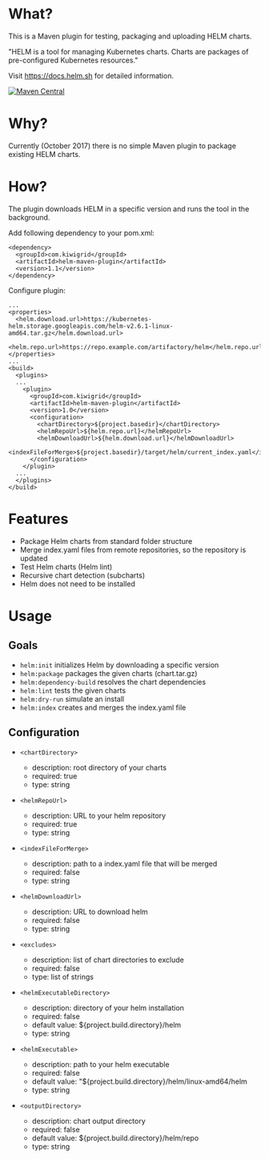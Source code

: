 # What?

This is a Maven plugin for testing, packaging and uploading HELM charts.

"HELM is a tool for managing Kubernetes charts. Charts are packages of pre-configured Kubernetes resources." 

Visit https://docs.helm.sh for detailed information.

[![Maven Central](https://maven-badges.herokuapp.com/maven-central/com.kiwigrid/helm-maven-plugin/badge.svg)](https://maven-badges.herokuapp.com/maven-central/com.kiwigrid/helm-maven-plugin)

# Why?

Currently (October 2017) there is no simple Maven plugin to package existing HELM charts.

# How?

The plugin downloads HELM in a specific version and runs the tool in the background.

Add following dependency to your pom.xml:
```
<dependency>
  <groupId>com.kiwigrid</groupId>
  <artifactId>helm-maven-plugin</artifactId>
  <version>1.1</version>
</dependency>
```

Configure plugin:
```
...
<properties>
  <helm.download.url>https://kubernetes-helm.storage.googleapis.com/helm-v2.6.1-linux-amd64.tar.gz</helm.download.url>
  <helm.repo.url>https://repo.example.com/artifactory/helm</helm.repo.url>
</properties>
...
<build>
  <plugins>
  ...
    <plugin>
      <groupId>com.kiwigrid</groupId>
      <artifactId>helm-maven-plugin</artifactId>
      <version>1.0</version>
      <configuration>
        <chartDirectory>${project.basedir}</chartDirectory>
        <helmRepoUrl>${helm.repo.url}</helmRepoUrl>
        <helmDownloadUrl>${helm.download.url}</helmDownloadUrl>
        <indexFileForMerge>${project.basedir}/target/helm/current_index.yaml</indexFileForMerge>
      </configuration>
    </plugin>
  ...
  </plugins>
</build>
```

# Features

- Package Helm charts from standard folder structure
- Merge index.yaml files from remote repositories, so the repository is updated
- Test Helm charts (Helm lint)
- Recursive chart detection (subcharts)
- Helm does not need to be installed

# Usage

## Goals

- `helm:init` initializes Helm by downloading a specific version
- `helm:package` packages the given charts (chart.tar.gz)
- `helm:dependency-build` resolves the chart dependencies  
- `helm:lint` tests the given charts
- `helm:dry-run` simulate an install
- `helm:index` creates and merges the index.yaml file

## Configuration

- `<chartDirectory>`
  - description: root directory of your charts
  - required: true
  - type: string

- `<helmRepoUrl>`
  - description: URL to your helm repository
  - required: true
  - type: string

- `<indexFileForMerge>`
  - description: path to a index.yaml file that will be merged
  - required: false
  - type: string

- `<helmDownloadUrl>`
  - description: URL to download helm
  - required: false
  - type: string

- `<excludes>`
  - description: list of chart directories to exclude
  - required: false
  - type: list of strings

- `<helmExecutableDirectory>`
  - description: directory of your helm installation
  - required: false
  - default value: ${project.build.directory}/helm
  - type: string

- `<helmExecutable>`
  - description: path to your helm executable
  - required: false
  - default value: "${project.build.directory}/helm/linux-amd64/helm
  - type: string

- `<outputDirectory>`
  - description: chart output directory
  - required: false
  - default value: ${project.build.directory}/helm/repo
  - type: string

